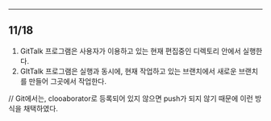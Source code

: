 -----
11/18
-----
1. GitTalk 프로그램은 사용자가 이용하고 있는 현재 편집중인 디렉토리 안에서 실행한다.
2. GItTalk 프로그램은 실행과 동시에, 현재 작업하고 있는 브랜치에서 새로운 브랜치를 만들어 그곳에서 작업한다.

// Git에서는, clooaborator로 등록되어 있지 않으면 push가 되지 않기 때문에 이런 방식을 채택하였다.
